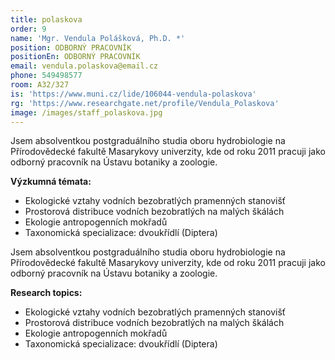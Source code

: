 ```yaml
---
title: polaskova
order: 9
name: 'Mgr. Vendula Polášková, Ph.D. *'
position: ODBORNÝ PRACOVNÍK
positionEn: ODBORNÝ PRACOVNÍK
email: vendula.polaskova@email.cz
phone: 549498577
room: A32/327
is: 'https://www.muni.cz/lide/106044-vendula-polaskova'
rg: 'https://www.researchgate.net/profile/Vendula_Polaskova'
image: /images/staff_polaskova.jpg
---
```

<div class="cz">
Jsem absolventkou postgraduálního studia oboru hydrobiologie na Přírodovědecké fakultě
 Masarykovy univerzity, kde od roku 2011 pracuji jako odborný pracovník na Ústavu botaniky a
 zoologie.

**Výzkumná témata:**

* Ekologické vztahy vodních bezobratlých pramenných stanovišť
* Prostorová distribuce vodních bezobratlých na malých škálách
* Ekologie antropogenních mokřadů
* Taxonomická specializace: dvoukřídlí (Diptera)
</div>

<div class="en">
Jsem absolventkou postgraduálního studia oboru hydrobiologie na Přírodovědecké fakultě
 Masarykovy univerzity, kde od roku 2011 pracuji jako odborný pracovník na Ústavu botaniky a
 zoologie.

**Research topics:**

* Ekologické vztahy vodních bezobratlých pramenných stanovišť
* Prostorová distribuce vodních bezobratlých na malých škálách
* Ekologie antropogenních mokřadů
* Taxonomická specializace: dvoukřídlí (Diptera)
</div>
